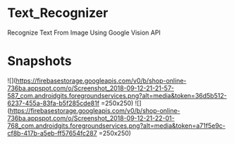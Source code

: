 # Text_Recognizer
Recognize Text From Image Using Google Vision API

# Snapshots

![](https://firebasestorage.googleapis.com/v0/b/shop-online-736ba.appspot.com/o/Screenshot_2018-09-12-21-21-57-587_com.androidgits.foregroundservices.png?alt=media&token=36d5b512-6237-455a-83fa-b5f285cde81f =250x250)
![](https://firebasestorage.googleapis.com/v0/b/shop-online-736ba.appspot.com/o/Screenshot_2018-09-12-21-22-01-768_com.androidgits.foregroundservices.png?alt=media&token=a71f5e9c-cf8b-417b-a5eb-ff57654fc287 =250x250)
